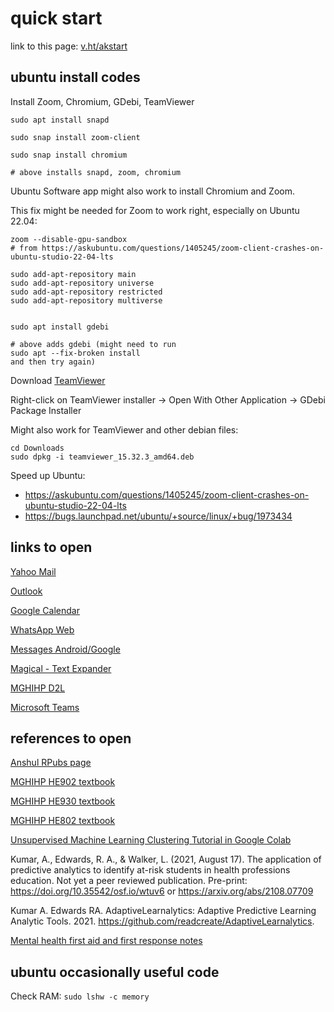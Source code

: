 # quick start

link to this page: [v.ht/akstart](https://v.ht/akstart)

## ubuntu install codes

Install Zoom, Chromium, GDebi, TeamViewer

```
sudo apt install snapd

sudo snap install zoom-client

sudo snap install chromium

# above installs snapd, zoom, chromium
```

Ubuntu Software app might also work to install Chromium and Zoom.

This fix might be needed for Zoom to work right, especially on Ubuntu 22.04:

```
zoom --disable-gpu-sandbox
# from https://askubuntu.com/questions/1405245/zoom-client-crashes-on-ubuntu-studio-22-04-lts
```

```
sudo add-apt-repository main
sudo add-apt-repository universe
sudo add-apt-repository restricted
sudo add-apt-repository multiverse  


sudo apt install gdebi

# above adds gdebi (might need to run 
sudo apt --fix-broken install 
and then try again)
```



Download <a href="https://www.teamviewer.com/en-us/download/linux/" target="_blank">TeamViewer</a>

Right-click on TeamViewer installer -> Open With Other Application -> GDebi Package Installer

Might also work for TeamViewer and other debian files: 

```
cd Downloads
sudo dpkg -i teamviewer_15.32.3_amd64.deb
```

Speed up Ubuntu:

* https://askubuntu.com/questions/1405245/zoom-client-crashes-on-ubuntu-studio-22-04-lts
* https://bugs.launchpad.net/ubuntu/+source/linux/+bug/1973434

## links to open

<a href="https://mail.yahoo.com" target="_blank">Yahoo Mail</a>

<a href="http://outlook.office.com" target="_blank">Outlook</a>

<a href="http://calendar.google.com" target="_blank">Google Calendar</a>

<a href="http://web.whatsapp.com" target="_blank">WhatsApp Web</a>

<a href="http://messages.google.com/web" target="_blank">Messages Android/Google</a>

[Magical - Text Expander](https://chrome.google.com/webstore/detail/magical-text-expansion/iibninhmiggehlcdolcilmhacighjamp)

[MGHIHP D2L](https://mghinstitute.desire2learn.com/d2l/login)

[Microsoft Teams](teams.microsoft.com)

## references to open

[Anshul RPubs page](https://rpubs.com/anshulkumar)

[MGHIHP HE902 textbook](https://bookdown.org/anshul302/HE902-MGHIHP-Spring2020/)

[MGHIHP HE930 textbook](https://bookdown.org/anshul302/paml/)

[MGHIHP HE802 textbook](https://bookdown.org/anshul302/HE802-MGHIHP-Spring2020/)

[Unsupervised Machine Learning Clustering Tutorial in Google Colab](http://tinyurl.com/AnshulCluster1)

Kumar, A., Edwards, R. A., & Walker, L. (2021, August 17). The application of predictive analytics to identify at-risk students in health professions education. Not yet a peer reviewed publication. Pre-print: https://doi.org/10.35542/osf.io/wtuv6  or https://arxiv.org/abs/2108.07709

Kumar A. Edwards RA. AdaptiveLearnalytics: Adaptive Predictive Learning Analytic Tools. 2021. https://github.com/readcreate/AdaptiveLearnalytics.

[Mental health first aid and first response notes](https://github.com/readcreate/notes/blob/main/MentalHealthFirstAid.md)

## ubuntu occasionally useful code

Check RAM: `sudo lshw -c memory`
